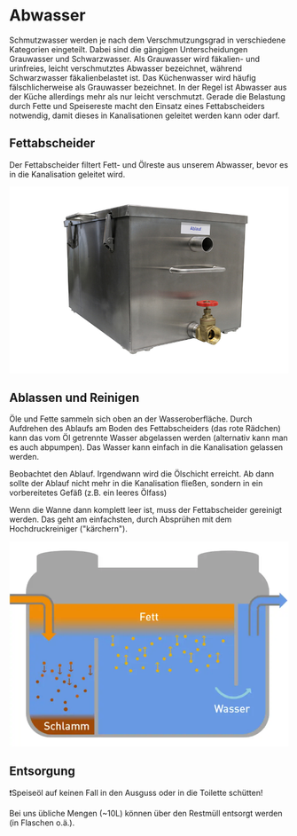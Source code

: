 # Abwasser

Schmutzwasser werden je nach dem Verschmutzungsgrad in verschiedene Kategorien eingeteilt. Dabei sind die gängigen Unterscheidungen Grauwasser und Schwarzwasser. Als Grauwasser wird fäkalien- und urinfreies, leicht verschmutztes Abwasser bezeichnet, während Schwarzwasser fäkalienbelastet ist. Das Küchenwasser wird häufig fälschlicherweise als Grauwasser bezeichnet. In der Regel ist Abwasser aus der Küche allerdings mehr als nur leicht verschmutzt. Gerade die Belastung durch Fette und Speisereste macht den Einsatz eines Fettabscheiders notwendig, damit dieses in Kanalisationen geleitet werden kann oder darf.

<!-- Bevor das Abwasser in die Kanalisation fließt, muss es durch den [[Fettabscheider]] laufen und von Fettresten getrennt werden. -->

## Fettabscheider

<!-- Skize eines Fettabscheiders -->

Der Fettabscheider filtert Fett- und Ölreste aus unserem Abwasser, bevor es in die Kanalisation geleitet wird.

![](images/Fettabscheider.png)

## Ablassen und Reinigen
Öle und Fette sammeln sich oben an der Wasseroberfläche. Durch Aufdrehen des Ablaufs am Boden des Fettabscheiders (das rote Rädchen) kann das vom Öl getrennte Wasser abgelassen werden (alternativ kann man es auch abpumpen). Das Wasser kann einfach in die Kanalisation gelassen werden.

Beobachtet den Ablauf. Irgendwann wird die Ölschicht erreicht. Ab dann sollte der Ablauf nicht mehr in die Kanalisation fließen, sondern in ein vorbereitetes Gefäß (z.B. ein leeres Ölfass)

Wenn die Wanne dann komplett leer ist, muss der Fettabscheider gereinigt werden. Das geht am einfachsten, durch Absprühen mit dem Hochdruckreiniger ("kärchern").

![](images/fettabscheider.webp)

## Entsorgung

❗️Speiseöl auf keinen Fall in den Ausguss oder in die Toilette schütten!

Bei uns übliche Mengen (~10L) können über den Restmüll entsorgt werden (in Flaschen o.ä.).
